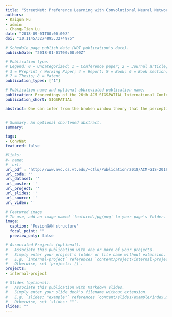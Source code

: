 ```yaml
---
title: "StreetNet: Preference Learning with Convolutional Neural Network on Urban Crime Perception"
authors:
- Kaiqun Fu
- admin
- Chang-Tien Lu
date: "2018-09-01T00:00:00Z"
doi: "10.1145/3274895.3274975"

# Schedule page publish date (NOT publication's date).
publishDate: "2018-01-01T00:00:00Z"

# Publication type.
# Legend: 0 = Uncategorized; 1 = Conference paper; 2 = Journal article;
# 3 = Preprint / Working Paper; 4 = Report; 5 = Book; 6 = Book section;
# 7 = Thesis; 8 = Patent
publication_types: ["1"]

# Publication name and optional abbreviated publication name.
publication: Proceedings of the 26th ACM SIGSPATIAL International Conference on Advances in Geographic Information Systems
publication_short: SIGSPATIAL

abstract: One can infer from the broken window theory that the perception of a city street?s safety level relies significantly on the visual appearance of the street. Previous works have addressed the feasibility of using computer vision algorithms to classify urban scenes. Most of the existing urban perception predictions focus on binary outcomes such as safe or dangerous, wealthy or poor. However, binary predictions are not representative and cannot provide informative inferences such as the potential crime types in certain areas. In this paper, we explore the connection between urban perception and crime inferences. We propose a convolutional neural network (CNN) - StreetNet to learn crime rankings from street view images. The learning process is formulated on the basis of preference learning and label ranking settings. We design a street view images retrieval algorithm to improve the representation of urban perception. A data-driven, spatiotemporal algorithm is proposed to find unbiased label mappings between the street view images and the crime ranking records. Extensive evaluations conducted on images from different cities and comparisons with baselines demonstrate the effectiveness of our proposed method.


# Summary. An optional shortened abstract.
summary:

tags:
- ConvNet
featured: false

#links:
#- name:
#  url:  
url_pdf : "http://www.nvc.cs.vt.edu/~ctlu/Publication/2018/ACM-GIS-2018-Kaiqun.pdf"
url_code: ''
url_dataset: ''
url_poster: ''
url_project: ''
url_slides: ''
url_source: ''
url_video: ''

# Featured image
# To use, add an image named `featured.jpg/png` to your page's folder.
image:
  caption: 'FusionGAN structure'
  focal_point: ""
  preview_only: false

# Associated Projects (optional).
#   Associate this publication with one or more of your projects.
#   Simply enter your project's folder or file name without extension.
#   E.g. `internal-project` references `content/project/internal-project/index.md`.
#   Otherwise, set `projects: []`.
projects:
- internal-project

# Slides (optional).
#   Associate this publication with Markdown slides.
#   Simply enter your slide deck's filename without extension.
#   E.g. `slides: "example"` references `content/slides/example/index.md`.
#   Otherwise, set `slides: ""`.
slides: ""
---
```

